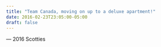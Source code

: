 ```yaml
---
title: "Team Canada, moving on up to a deluxe apartment!"
date: 2016-02-23T23:05:00-05:00
draft: false
---
```

— 2016 Scotties
<!--more--> 


